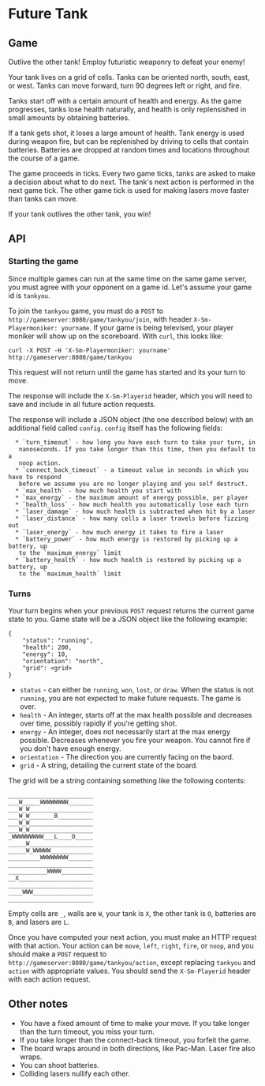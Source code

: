 # Future Tank

## Game

Outlive the other tank! Employ futuristic weaponry to defeat your enemy!

Your tank lives on a grid of cells. Tanks can be oriented north, south, east,
or west. Tanks can move forward, turn 90 degrees left or right, and fire.

Tanks start off with a certain amount of health and energy. As the game
progresses, tanks lose health naturally, and health is only replensished
in small amounts by obtaining batteries.

If a tank gets shot, it loses a large amount of health. Tank energy is used
during weapon fire, but can be replenished by driving to cells that contain
batteries. Batteries are dropped at random times and locations throughout the
course of a game.

The game proceeds in ticks. Every two game ticks, tanks are asked to make a
decision about what to do next. The tank's next action is performed in the
next game tick. The other game tick is used for making lasers move faster
than tanks can move.

If your tank outlives the other tank, you win!

## API

### Starting the game

Since multiple games can run at the same time on the same game server, you must
agree with your opponent on a game id. Let's assume your game id is `tankyou`.

To join the `tankyou` game, you must do a `POST` to
`http://gameserver:8080/game/tankyou/join`, with header
`X-Sm-Playermoniker: yourname`. If your game is being televised, your player
moniker will show up on the scoreboard. With `curl`, this looks like:

```
curl -X POST -H 'X-Sm-Playermoniker: yourname' http://gameserver:8080/game/tankyou
```

This request will not return until the game has started and its your turn to
move.

The response will include the `X-Sm-Playerid` header, which you will need to
save and include in all future action requests.

The response will include a JSON object (the one described below) with an
additional field called `config`. `config` itself has the following fields:

```
  * `turn_timeout` - how long you have each turn to take your turn, in
   nanoseconds. If you take longer than this time, then you default to a
   noop action.
  * `connect_back_timeout` - a timeout value in seconds in which you have to respond
   before we assume you are no longer playing and you self destruct.
  * `max_health` - how much health you start with
  * `max_energy` - the maximum amount of energy possible, per player
  * `health_loss` - how much health you automatically lose each turn
  * `laser_damage` - how much health is subtracted when hit by a laser
  * `laser_distance` - how many cells a laser travels before fizzing out
  * `laser_energy` - how much energy it takes to fire a laser
  * `battery_power` - how much energy is restored by picking up a battery, up
   to the `maximum_energy` limit
  * `battery_health` - how much health is restored by picking up a battery, up
   to the `maximum_health` limit
```

### Turns

Your turn begins when your previous `POST` request returns the current game
state to you. Game state will be a JSON object like the following example:

```
{
	"status": "running",
	"health": 200,
	"energy": 10,
	"orientation": "north",
	"grid": <grid>
}
```

 * `status` - can either be `running`, `won`, `lost`, or `draw`. When the
  status is not `running`, you are not expected to make future requests. The
  game is over.
 * `health` - An integer, starts off at the max health possible and decreases
  over time, possibly rapidly if you're getting shot.
 * `energy` - An integer, does not necessarily start at the max energy
  possible. Decreases whenever you fire your weapon. You cannot fire if you
  don't have enough energy.
 * `orientation` - The direction you are currently facing on the baord.
 * `grid` - A string, detailing the current state of the board.


The grid will be a string containing something like the following contents:

```
________________________
___W_____WWWWWWWW_______
___W_W__________________
___W_W_______B__________
___W_W__________________
___W_W__________________
_WWWWWWWWW___L____O_____
_____W__________________
_____W_WWWWW____________
_________WWWWWWWW_______
________________________
___________WWWW_________
__X_____________________
________________________
____WWW_________________
________________________
```

Empty cells are `_`, walls are `W`, your tank is `X`, the other tank is `O`,
batteries are `B`, and lasers are `L`.

Once you have computed your next action, you must make an HTTP request with
that action. Your action can be `move`, `left`, `right`, `fire`, or `noop`, and
you should make a `POST` request to
`http://gameserver:8080/game/tankyou/action`, except replacing `tankyou` and
`action` with appropriate values. You should send the `X-Sm-Playerid` header
with each action request.

## Other notes

 * You have a fixed amount of time to make your move. If you take longer than
   the turn timeout, you miss your turn.
 * If you take longer than the connect-back timeout, you forfeit the game.
 * The board wraps around in both directions, like Pac-Man. Laser fire also
   wraps.
 * You can shoot batteries.
 * Colliding lasers nullify each other.
